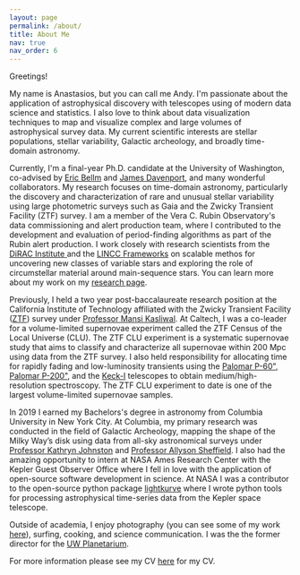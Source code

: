 ```yaml
---
layout: page
permalink: /about/
title: About Me
nav: true
nav_order: 6
---
```


Greetings!

My name is Anastasios, but you can call me Andy. I'm passionate about the application of astrophysical discovery with telescopes using of modern data science and statistics. I also love to think about data visualization techniques to map and visualize complex and large volumes of astrophysical survey data. My current scientific interests are stellar populations, stellar variability, Galactic archeology, and broadly time-domain astronomy.

Currently, I'm a final-year Ph.D. candidate at the University of Washington, co-advised by [Eric Bellm](https://faculty.washington.edu/ecbellm/) and [James Davenport](https://jradavenport.github.io/), and many wonderful collaborators. My research focuses on time-domain astronomy, particularly the discovery and characterization of rare and unusual stellar variability using large photometric surveys such as Gaia and the Zwicky Transient Facility (ZTF) survey. I am a member of the Vera C. Rubin Observatory's data commissioning and alert production team, where I contributed to the development and evaluation of period-finding algorithms as part of the Rubin alert production. I work closely with research scientists from the [DiRAC Institute ](https://dirac.astro.washington.edu/) and the [LINCC Frameworks](https://lsstdiscoveryalliance.org/programs/lincc-frameworks/) on scalable methos for uncovering new classes of variable stars and exploring the role of circumstellar material around main-sequence stars. You can learn more about my work on my [research page](https://andytza.github.io/research/).

Previously, I held a two year post-baccalaureate research position at the California Institute of Technology affiliated with the Zwicky Transient Facility ([ZTF](https://www.ztf.caltech.edu/)) survey under [Professor Mansi Kasliwal](https://sites.astro.caltech.edu/~mansi/). At Caltech, I was a co-leader for a volume-limited supernovae experiment called the ZTF Census of the Local Universe (CLU).  The ZTF CLU experiment is a systematic supernovae study that aims to classify and characterize all supernovae within 200 Mpc using data from the ZTF survey. I also held responsibility for allocating time for rapidly fading and low-luminosity transients using the [Palomar P-60"](https://sites.astro.caltech.edu/palomar/observer/P60observers.html), [Palomar P-200"](https://sites.astro.caltech.edu/palomar/about/telescopes/hale.html), and the [Keck-I](https://keckobservatory.org/about/telescopes-instrumentation/) telescopes to obtain medium/high-resolution spectroscopy. The ZTF CLU experiment to date is one of the largest volume-limited supernovae samples.

In 2019 I earned my Bachelors's degree in astronomy from Columbia University in New York City. At Columbia, my primary research was conducted in the field of Galactic Archeology, mapping the shape of the Milky Way’s disk using data from all-sky astronomical surveys under [Professor Kathryn Johnston](http://user.astro.columbia.edu/~kvj/) and [Professor Allyson Sheffield](https://www.laguardia.edu/uploadedfiles/main_site/content/home/docs/allyson-sheffield.pdf). I also had the amazing opportunity to intern at NASA Ames Research Center with the Kepler Guest Observer Office where I fell in love with the application of open-source software development in science. At NASA I was a contributor to the open-source python package [lightkurve](https://docs.lightkurve.org/index.html) where I wrote python tools for processing astrophysical time-series data from the Kepler space telescope.

Outside of academia, I enjoy photography (you can see some of my work [here](https://www.instagram.com/atoceans/)), surfing, cooking, and science communication. I was the the former director for the [UW Planetarium](https://astro.washington.edu/uw-planetarium).

For more information please see my CV [here](https://github.com/AndyTza/andytza.github.io/raw/master/quals/CV_Astronomy___Tzanidakis__Detailed____New.pdf) for my CV.